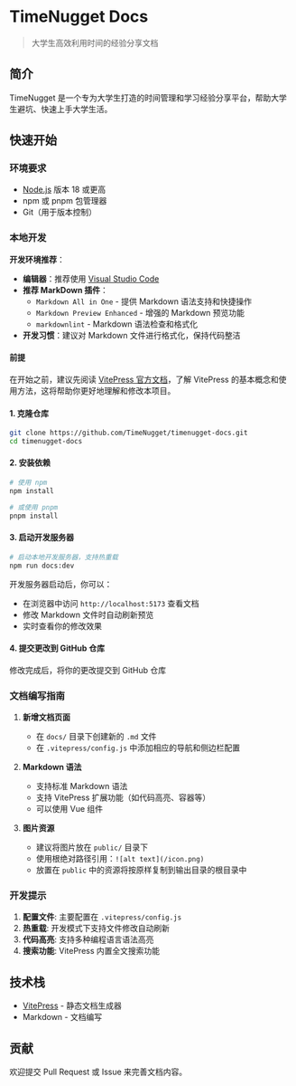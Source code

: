 # TimeNugget Docs

> 大学生高效利用时间的经验分享文档

## 简介

TimeNugget 是一个专为大学生打造的时间管理和学习经验分享平台，帮助大学生避坑、快速上手大学生活。

## 快速开始

### 环境要求

- [Node.js](https://nodejs.org/) 版本 18 或更高
- npm 或 pnpm 包管理器
- Git（用于版本控制）

### 本地开发

**开发环境推荐**：

- **编辑器**：推荐使用 [Visual Studio Code](https://code.visualstudio.com/)
- **推荐 MarkDown 插件**：
  - `Markdown All in One` - 提供 Markdown 语法支持和快捷操作
  - `Markdown Preview Enhanced` - 增强的 Markdown 预览功能
  - `markdownlint` - Markdown 语法检查和格式化
- **开发习惯**：建议对 Markdown 文件进行格式化，保持代码整洁

#### 前提

在开始之前，建议先阅读 [VitePress 官方文档](https://vitepress.dev/zh/)，了解 VitePress 的基本概念和使用方法，这将帮助你更好地理解和修改本项目。

#### 1. 克隆仓库

```bash
git clone https://github.com/TimeNugget/timenugget-docs.git
cd timenugget-docs
```

#### 2. 安装依赖

```bash
# 使用 npm
npm install

# 或使用 pnpm
pnpm install
```

#### 3. 启动开发服务器

```bash
# 启动本地开发服务器，支持热重载
npm run docs:dev
```

开发服务器启动后，你可以：

- 在浏览器中访问 `http://localhost:5173` 查看文档
- 修改 Markdown 文件时自动刷新预览
- 实时查看你的修改效果

#### 4. 提交更改到 GitHub 仓库

修改完成后，将你的更改提交到 GitHub 仓库

### 文档编写指南

1. **新增文档页面**
   - 在 `docs/` 目录下创建新的 `.md` 文件
   - 在 `.vitepress/config.js` 中添加相应的导航和侧边栏配置

2. **Markdown 语法**
   - 支持标准 Markdown 语法
   - 支持 VitePress 扩展功能（如代码高亮、容器等）
   - 可以使用 Vue 组件

3. **图片资源**
   - 建议将图片放在 `public/` 目录下
   - 使用根绝对路径引用：`![alt text](/icon.png)`
   - 放置在 `public` 中的资源将按原样复制到输出目录的根目录中

### 开发提示

1. **配置文件**: 主要配置在 `.vitepress/config.js`
2. **热重载**: 开发模式下支持文件修改自动刷新
3. **代码高亮**: 支持多种编程语言语法高亮
4. **搜索功能**: VitePress 内置全文搜索功能

## 技术栈

- [VitePress](https://vitepress.dev/) - 静态文档生成器
- Markdown - 文档编写

## 贡献

欢迎提交 Pull Request 或 Issue 来完善文档内容。
